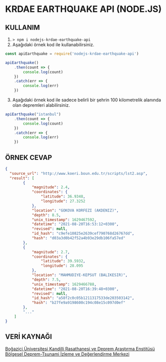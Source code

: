 # KRDAE EARTHQUAKE API (NODE.JS)

## KULLANIM
1. `> npm i nodejs-krdae-earthquake-api`
2. Aşağıdaki örnek kod ile kullanabilirsiniz.
```javascript
const apiEarthquake = require('nodejs-krdae-earthquake-api')

apiEarthquake()
    .then(count => {
        console.log(count)
    })
    .catch(err => {
        console.log(err)
    })
```

3. Aşağıdaki örnek kod ile sadece belirli bir şehrin 100 kilometrelik alanında olan depremleri alabilirsiniz.
```javascript
apiEarthquake("istanbul")
    .then(count => {
        console.log(count)
    })
    .catch(err => {
        console.log(err)
    })
```

## ÖRNEK CEVAP
```json
{
  "source_url": "http://www.koeri.boun.edu.tr/scripts/lst2.asp",
  "result": [
        {
            "magnitude": 2.4,
            "coordinates": {
                "latitude": 36.9348,
                "longitude": 27.3252
            },
            "location": "GOKOVA KORFEZI (AKDENIZ)",
            "depth": 8.5,
            "unix_timestamp": 1629467592,
            "datetime": "2021-08-20T16:53:12+0300",
            "revised": null,
            "id_hash": "c9efe10825e2639cef790768d26767dd",
            "hash": "d03a3d0b42f52a4b93e29db106fa57ed"
        },
        {
            "magnitude": 2.7,
            "coordinates": {
                "latitude": 39.5932,
                "longitude": 28.095
            },
            "location": "MAHMUDIYE-KEPSUT (BALIKESIR)",
            "depth": 7.5,
            "unix_timestamp": 1629466788,
            "datetime": "2021-08-20T16:39:48+0300",
            "revised": null,
            "id_hash": "a58f2c0c05b1211317533de203503142",
            "hash": "b27fe9a9198600c194c08e15c097d0ef"
        },
        "..."
    ]
}
```

## VERİ KAYNAĞI
[Boğaziçi Üniversitesi Kandilli Rasathanesi ve Deprem Araştırma Enstitüsü Bölgesel Deprem-Tsunami İzleme ve Değerlendirme Merkezi](http://www.koeri.boun.edu.tr/)
